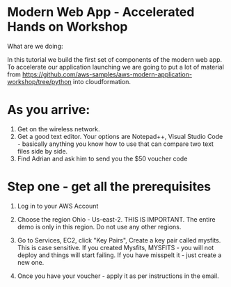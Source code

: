 # Modern Web App - Accelerated Hands on Workshop

What are we doing: 

In this tutorial we build the first set of components of the modern web app.  To accelerate our application launching we are going to put a lot of material from https://github.com/aws-samples/aws-modern-application-workshop/tree/python into cloudformation.  

# As you arrive: 

1. Get on the wireless network. 
2. Get a good text editor.  Your options are Notepad++, Visual Studio Code  - basically anything you know how to use that can compare two text files side by side.   
3. Find Adrian and ask him to send you the $50 voucher code

# Step one - get all the prerequisites

1. Log in to your AWS Account

2. Choose the region Ohio - Us-east-2.  THIS IS IMPORTANT. The entire demo is only in this region.  Do not use any other regions. 

3. Go to Services, EC2, click "Key Pairs", Create a key pair called mysfits.  This is case sensitive.  If you created Mysfits, MYSFITS - you will not deploy and things will start failing.  If you have misspelt it - just create a new one. 

4. Once you have your voucher - apply it as per instructions in the email.
